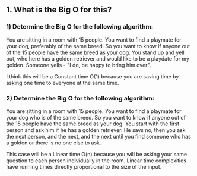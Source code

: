 ## 1. What is the Big O for this?
### 1) Determine the Big O for the following algorithm: 
<p> You are sitting 
in a room with 15 people. You want to find a playmate for your dog,
preferably of the same breed. So you want to know if anyone out of the
15 people have the same breed as your dog. You stand up and yell out,
who here has a golden retriever and would like to be a playdate for my
golden. Someone yells - "I do, be happy to bring him over".</p>

I think this will be a Constant time O(1) because you are saving time by asking one time to everyone at the same time.

### 2) Determine the Big O for the following algorithm: 
<p>You are sitting in a
room with 15 people. You want to find a playmate for your dog who is of
the same breed. So you want to know if anyone out of the 15 people
have the same breed as your dog. You start with the first person and ask
him if he has a golden retriever. He says no, then you ask the next
person, and the next, and the next until you find someone who has a
golden or there is no one else to ask.</p>

This case will be a Linear time O(n) because you will be asking your same question to each person individually in the room.
Linear time complexities have running times directly proportional to the size of the input.

